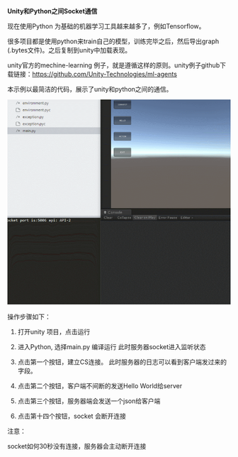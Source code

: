 
<b>Unity和Python之间Socket通信</b>

现在使用Python 为基础的机器学习工具越来越多了，例如Tensorflow。

很多项目都是使用python来train自己的模型，训练完毕之后，然后导出graph (.bytes文件)。之后复制到unity中加载表现。

unity官方的mechine-learning 例子，就是遵循这样的原则。unity例子github下载链接：<a href="https://github.com/Unity-Technologies/ml-agents">https://github.com/Unity-Technologies/ml-agents</a>


本示例以最简洁的代码，展示了unity和python之间的通信。

<img src="img/img.gif">

操作步骤如下：

1. 打开unity 项目，点击运行

2. 进入Python, 选择main.py 编译运行 此时服务器socket进入监听状态

3. 点击第一个按钮，建立CS连接。 此时服务器的日志可以看到客户端发过来的字段。

4. 点击第二个按钮，客户端不间断的发送Hello World给server

5. 点击第三个按钮，服务器端会发送一个json给客户端

6. 点击第十四个按钮，socket 会断开连接

注意：

socket如何30秒没有连接，服务器会主动断开连接
